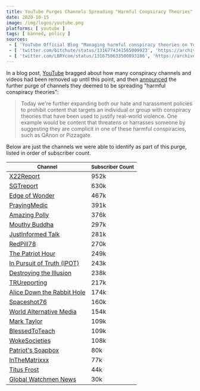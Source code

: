 ```yaml
---
title: YouTube Purges Channels Spreading "Harmful Conpsiracy Theories"
date: 2020-10-15
image: /img/logos/youtube.png
platforms: [ youtube ]
tags: [ banned, policy ]
sources:
 - [ 'YouTube Official Blog "Managing harmful conspiracy theories on YouTube" by The YouTube Team (15 Oct 2020)', 'https://archive.is/XAtuq' ]
 - [ 'twitter.com/bitchute/status/1316774341565009923', 'https://archive.is/AN7NX' ]
 - [ 'twitter.com/LBRYcom/status/1316750633500893186', 'https://archive.is/QVoA7' ]
---
```


In a blog post, [YouTube](/youtube/) bragged about how many conspiracy channels
and videos had been removed up until this point, and then
[announced](https://archive.is/XAtuq#selection-1163.0-1171.307) the further
purge of channels they deemed to be spreading "harmful conspiracy theories":

> Today we're further expanding both our hate and harassment policies to
> prohibit content that targets an individual or group with conspiracy theories
> that have been used to justify real-world violence. One example would be
> content that threatens or harrasses someone by suggesting they are complicit
> in  one of these harmful conspiracies, such as QAnon or Pizzagate.

Below are just the channels we were able to identify as part of this purge,
listed in order of subscriber count.

| <small>Channel</small> | <small>Subscriber Count</small> |
|---|---|
| [X22Report](/events/youtube-bans-x22report/) | 952k |
| [SGTreport](/events/youtube-bans-sgtreport/) | 630k |
| [Edge of Wonder](/events/youtube-bans-edge-of-wonder/) | 467k |
| [PrayingMedic](/events/youtube-bans-praying-medic/) | 391k |
| [Amazing Polly](/events/youtube-bans-amazing-polly/) | 376k |
| [Mouthy Buddha](/events/youtube-bans-mouthy-buddha/) | 297k |
| [JustInformed Talk](/events/youtube-bans-justinformed-talk/) | 281k |
| [RedPill78](/events/youtube-bans-redpill78/) | 270k |
| [The Patriot Hour](/events/youtube-bans-the-patriot-hour/) | 249k |
| [In Pursuit of Truth (IPOT)](/events/youtube-bans-in-pursuit-of-truth/) | 243k |
| [Destroying the Illusion](/events/youtube-bans-destroying-the-illusion/) | 238k |
| [TRUreporting](/events/youtube-bans-trureporting/) | 217k |
| [Alice Down the Rabbit Hole](/events/youtube-bans-alice-down-the-rabbit-hole/) | 174k |
| [Spaceshot76](/events/youtube-bans-spaceshot76/) | 160k |
| [World Alternative Media](/events/youtube-bans-world-alternative-media/) | 154k |
| [Mark Taylor](/events/youtube-bans-mark-taylor/) | 109k |
| [BlessedToTeach](/events/youtube-bans-blessed-to-teach/) | 109k |
| [WokeSocieties](/events/youtube-bans-woke-societies/) | 108k |
| [Patriot's Soapbox](/events/youtube-bans-patriots-soapbox/) | 80k |
| [InTheMatrixxx](/events/youtube-bans-inthematrixxx/) | 77k |
| [Titus Frost](/events/youtube-bans-titus-frost/) | 44k |
| [Global Watchmen News](/events/youtube-bans-global-watchmen-news/) | 30k |
